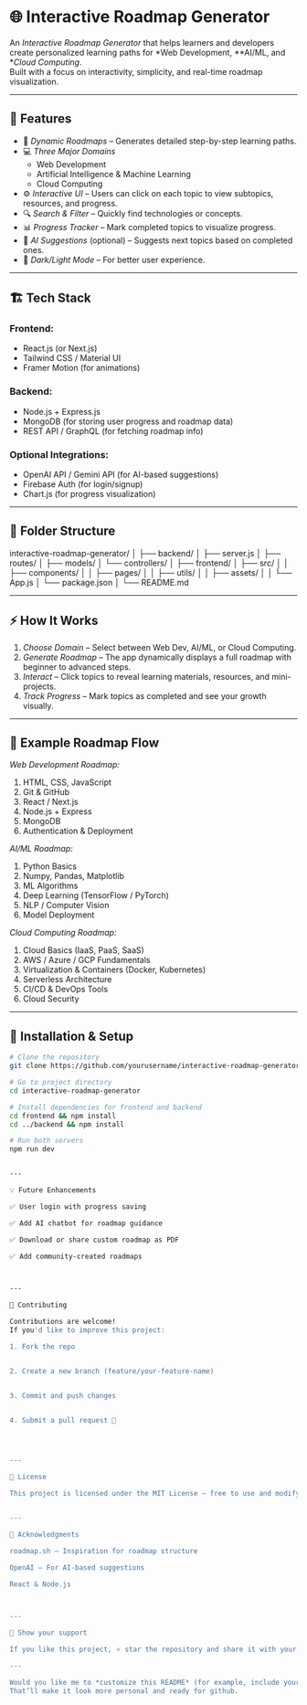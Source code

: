 # 🌐 Interactive Roadmap Generator

An *Interactive Roadmap Generator* that helps learners and developers create personalized learning paths for *Web Development, **AI/ML, and **Cloud Computing*.  
Built with a focus on interactivity, simplicity, and real-time roadmap visualization.

---

## 🚀 Features

- 🧭 *Dynamic Roadmaps* – Generates detailed step-by-step learning paths.
- 💻 *Three Major Domains*
  - Web Development
  - Artificial Intelligence & Machine Learning
  - Cloud Computing
- ⚙ *Interactive UI* – Users can click on each topic to view subtopics, resources, and progress.
- 🔍 *Search & Filter* – Quickly find technologies or concepts.
- 📊 *Progress Tracker* – Mark completed topics to visualize progress.
- 🧠 *AI Suggestions* (optional) – Suggests next topics based on completed ones.
- 🌙 *Dark/Light Mode* – For better user experience.

---

## 🏗 Tech Stack

### Frontend:
- React.js (or Next.js)
- Tailwind CSS / Material UI
- Framer Motion (for animations)

### Backend:
- Node.js + Express.js
- MongoDB (for storing user progress and roadmap data)
- REST API / GraphQL (for fetching roadmap info)

### Optional Integrations:
- OpenAI API / Gemini API (for AI-based suggestions)
- Firebase Auth (for login/signup)
- Chart.js (for progress visualization)

---

## 📂 Folder Structure

interactive-roadmap-generator/ │ ├── backend/ │   ├── server.js │   ├── routes/ │   ├── models/ │   └── controllers/ │ ├── frontend/ │   ├── src/ │   │   ├── components/ │   │   ├── pages/ │   │   ├── utils/ │   │   ├── assets/ │   │   └── App.js │   └── package.json │ └── README.md

---

## ⚡ How It Works

1. *Choose Domain* – Select between Web Dev, AI/ML, or Cloud Computing.
2. *Generate Roadmap* – The app dynamically displays a full roadmap with beginner to advanced steps.
3. *Interact* – Click topics to reveal learning materials, resources, and mini-projects.
4. *Track Progress* – Mark topics as completed and see your growth visually.

---

## 🌈 Example Roadmap Flow

*Web Development Roadmap:*
1. HTML, CSS, JavaScript  
2. Git & GitHub  
3. React / Next.js  
4. Node.js + Express  
5. MongoDB  
6. Authentication & Deployment

*AI/ML Roadmap:*
1. Python Basics  
2. Numpy, Pandas, Matplotlib  
3. ML Algorithms  
4. Deep Learning (TensorFlow / PyTorch)  
5. NLP / Computer Vision  
6. Model Deployment

*Cloud Computing Roadmap:*
1. Cloud Basics (IaaS, PaaS, SaaS)  
2. AWS / Azure / GCP Fundamentals  
3. Virtualization & Containers (Docker, Kubernetes)  
4. Serverless Architecture  
5. CI/CD & DevOps Tools  
6. Cloud Security

---

## 🧪 Installation & Setup

```bash
# Clone the repository
git clone https://github.com/yourusername/interactive-roadmap-generator.git

# Go to project directory
cd interactive-roadmap-generator

# Install dependencies for frontend and backend
cd frontend && npm install
cd ../backend && npm install

# Run both servers
npm run dev


---

💡 Future Enhancements

✅ User login with progress saving

✅ Add AI chatbot for roadmap guidance

✅ Download or share custom roadmap as PDF

✅ Add community-created roadmaps



---

🤝 Contributing

Contributions are welcome!
If you'd like to improve this project:

1. Fork the repo


2. Create a new branch (feature/your-feature-name)


3. Commit and push changes


4. Submit a pull request 🚀




---

📜 License

This project is licensed under the MIT License – free to use and modify.


---

🙌 Acknowledgments

roadmap.sh – Inspiration for roadmap structure

OpenAI – For AI-based suggestions

React & Node.js



---

🌟 Show your support

If you like this project, ⭐ star the repository and share it with your friends!

---

Would you like me to *customize this README* (for example, include your *tech stack, **API endpoints, or **screenshots section*)?  
That’ll make it look more personal and ready for github.

